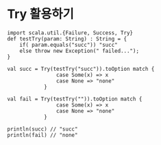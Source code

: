 #   Try 활용하기

    import scala.util.{Failure, Success, Try}
    def testTry(param: String) : String = {
        if( param.equals("succ")) "succ"
        else throw new Exception(" failed...");
    }

    val succ = Try(testTry("succ")).toOption match {
                    case Some(x) => x
                    case None => "none"
                }

    val fail = Try(testTry("")).toOption match {
                    case Some(x) => x
                    case None => "none"
                }

    println(succ) // "succ"
    println(fail) // "none"

